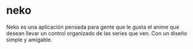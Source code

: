 # neko
Neko es una aplicación pensada para gente que le gusta el anime que desean llevar un control organizado de las series que ven. Con un diseño simple y amigable.
